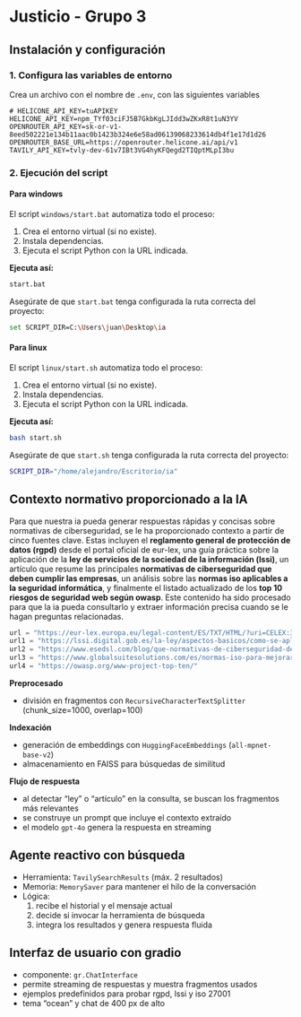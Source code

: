 # Justicio - Grupo 3

## Instalación y configuración

### 1. Configura las variables de entorno

Crea un archivo con el nombre de `.env`, con las siguientes variables

```.env
# HELICONE_API_KEY=tuAPIKEY
HELICONE_API_KEY=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
OPENROUTER_API_KEY=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
OPENROUTER_BASE_URL=https://openrouter.helicone.ai/api/v1
TAVILY_API_KEY=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
```

### 2. Ejecución del script

#### Para windows

El script `windows/start.bat` automatiza todo el proceso:

1. Crea el entorno virtual (si no existe).
2. Instala dependencias.
3. Ejecuta el script Python con la URL indicada.

**Ejecuta así:**

```bash
start.bat
```

Asegúrate de que `start.bat` tenga configurada la ruta correcta del proyecto:

```bash
set SCRIPT_DIR=C:\Users\juan\Desktop\ia
```

#### Para linux

El script `linux/start.sh` automatiza todo el proceso:

1. Crea el entorno virtual (si no existe).
2. Instala dependencias.
3. Ejecuta el script Python con la URL indicada.

**Ejecuta así:**

```bash
bash start.sh
```

Asegúrate de que `start.sh` tenga configurada la ruta correcta del proyecto:

```bash
SCRIPT_DIR="/home/alejandro/Escritorio/ia"
```

## Contexto normativo proporcionado a la IA

Para que nuestra ia pueda generar respuestas rápidas y concisas sobre normativas de ciberseguridad, se le ha proporcionado contexto a partir de cinco fuentes clave. Estas incluyen el **reglamento general de protección de datos (rgpd)** desde el portal oficial de eur-lex, una guía práctica sobre la aplicación de la **ley de servicios de la sociedad de la información (lssi)**, un artículo que resume las principales **normativas de ciberseguridad que deben cumplir las empresas**, un análisis sobre las **normas iso aplicables a la seguridad informática**, y finalmente el listado actualizado de los **top 10 riesgos de seguridad web según owasp**. Este contenido ha sido procesado para que la ia pueda consultarlo y extraer información precisa cuando se le hagan preguntas relacionadas.

```python
url = "https://eur-lex.europa.eu/legal-content/ES/TXT/HTML/?uri=CELEX:32016R0679&from=ES"       # REGLAMENTO (UE) 2016/679 DEL PARLAMENTO EUROPEO Y DEL CONSEJO
url1 = "https://lssi.digital.gob.es/la-ley/aspectos-basicos/como-se-aplica-la-lssi"             # ¿Cómo se aplica la Ley de Servicios de la Sociedad de la Información?
url2 = "https://www.esedsl.com/blog/que-normativas-de-ciberseguridad-debe-cumplir-tu-empresa"   # Qué normativas de ciberseguridad debe cumplir tu empresa
url3 = "https://www.globalsuitesolutions.com/es/normas-iso-para-mejorar-la-ciberseguridad/"     # Estándares y normas ISO para mejorar la ciberseguridad
url4 = "https://owasp.org/www-project-top-ten/"                                                 # OWASP Top 10
```


**Preprocesado**  
   - división en fragmentos con `RecursiveCharacterTextSplitter` (chunk_size=1000, overlap=100)  

**Indexación**  
   - generación de embeddings con `HuggingFaceEmbeddings` (`all-mpnet-base-v2`)  
   - almacenamiento en FAISS para búsquedas de similitud  

**Flujo de respuesta**  
   - al detectar “ley” o “artículo” en la consulta, se buscan los fragmentos más relevantes  
   - se construye un prompt que incluye el contexto extraído  
   - el modelo `gpt-4o` genera la respuesta en streaming  

## Agente reactivo con búsqueda
- Herramienta: `TavilySearchResults` (máx. 2 resultados)  
- Memoria: `MemorySaver` para mantener el hilo de la conversación  
- Lógica:  
  1. recibe el historial y el mensaje actual  
  2. decide si invocar la herramienta de búsqueda  
  3. integra los resultados y genera respuesta fluida  

## Interfaz de usuario con gradio
- componente: `gr.ChatInterface`  
- permite streaming de respuestas y muestra fragmentos usados  
- ejemplos predefinidos para probar rgpd, lssi y iso 27001  
- tema “ocean” y chat de 400 px de alto  
